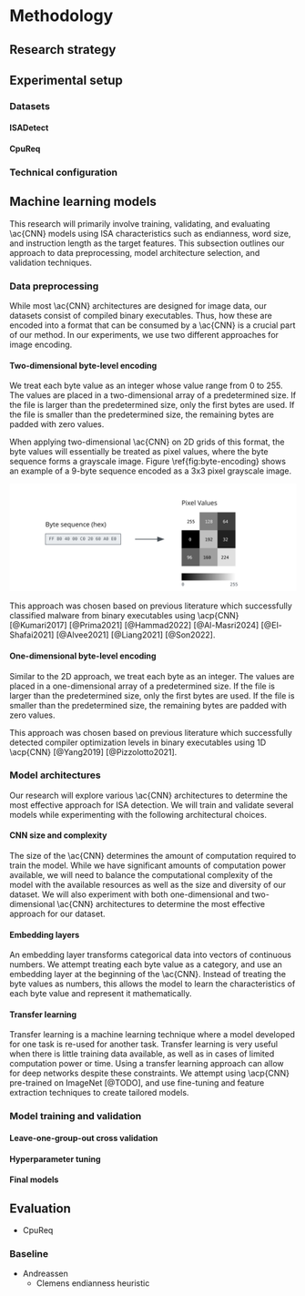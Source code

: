 # Methodology

## Research strategy

## Experimental setup

### Datasets

#### ISADetect

#### CpuReq

### Technical configuration

## Machine learning models

This research will primarily involve training, validating, and evaluating \ac{CNN} models using ISA characteristics such as endianness, word size, and instruction length as the target features. This subsection outlines our approach to data preprocessing, model architecture selection, and validation techniques.

### Data preprocessing

While most \ac{CNN} architectures are designed for image data, our datasets consist of compiled binary executables. Thus, how these are encoded into a format that can be consumed by a \ac{CNN} is a crucial part of our method. In our experiments, we use two different approaches for image encoding.

#### Two-dimensional byte-level encoding

We treat each byte value as an integer whose value range from 0 to 255. The values are placed in a two-dimensional array of a predetermined size. If the file is larger than the predetermined size, only the first bytes are used. If the file is smaller than the predetermined size, the remaining bytes are padded with zero values.

When applying two-dimensional \ac{CNN} on 2D grids of this format, the byte values will essentially be treated as pixel values, where the byte sequence forms a grayscale image. Figure \ref{fig:byte-encoding} shows an example of a 9-byte sequence encoded as a 3x3 pixel grayscale image.

![Encoding bytes as a grayscale image. \label{fig:byte-encoding}](images/byte-encoding.svg)

This approach was chosen based on previous literature which successfully classified malware from binary executables using \acp{CNN} [@Kumari2017] [@Prima2021] [@Hammad2022] [@Al-Masri2024] [@El-Shafai2021] [@Alvee2021] [@Liang2021] [@Son2022].

#### One-dimensional byte-level encoding

Similar to the 2D approach, we treat each byte as an integer. The values are placed in a one-dimensional array of a predetermined size. If the file is larger than the predetermined size, only the first bytes are used. If the file is smaller than the predetermined size, the remaining bytes are padded with zero values.

This approach was chosen based on previous literature which successfully detected compiler optimization levels in binary executables using 1D \acp{CNN} [@Yang2019] [@Pizzolotto2021].

### Model architectures

Our research will explore various \ac{CNN} architectures to determine the most effective approach for ISA detection. We will train and validate several models while experimenting with the following architectural choices.

#### CNN size and complexity

The size of the \ac{CNN} determines the amount of computation required to train the model. While we have significant amounts of computation power available, we will need to balance the computational complexity of the model with the available resources as well as the size and diversity of our dataset. We will also experiment with both one-dimensional and two-dimensional \ac{CNN} architectures to determine the most effective approach for our dataset.

#### Embedding layers

An embedding layer transforms categorical data into vectors of continuous numbers. We attempt treating each byte value as a category, and use an embedding layer at the beginning of the \ac{CNN}. Instead of treating the byte values as numbers, this allows the model to learn the characteristics of each byte value and represent it mathematically.

#### Transfer learning

Transfer learning is a machine learning technique where a model developed for one task is re-used for another task. Transfer learning is very useful when there is little training data available, as well as in cases of limited computation power or time. Using a transfer learning approach can allow for deep networks despite these constraints. We attempt using \acp{CNN} pre-trained on ImageNet [@TODO], and use fine-tuning and feature extraction techniques to create tailored models.

### Model training and validation

#### Leave-one-group-out cross validation

#### Hyperparameter tuning

#### Final models

## Evaluation

- CpuReq

### Baseline

- Andreassen
  - Clemens endianness heuristic
